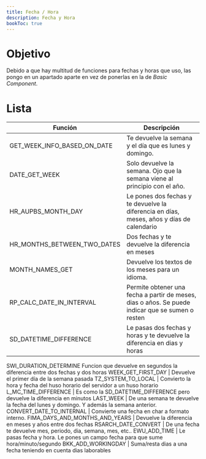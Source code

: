```yaml
---
title: Fecha / Hora
description: Fecha y Hora
bookToc: true
---
```


# Objetivo

Debido a que hay multitud de funciones para fechas y horas que uso, las pongo en un apartado aparte en vez de ponerlas en la de *Basic Component*.

# Lista

Función | Descripción
--------|--------
GET_WEEK_INFO_BASED_ON_DATE | Te devuelve la semana y el día que es lunes y domingo.
DATE_GET_WEEK |	Solo devuelve la semana. Ojo que la semana viene al principio con el año.
HR_AUPBS_MONTH_DAY | Le pones dos fechas y te devuelve la diferencia en días, meses, años y días de calendario
HR_MONTHS_BETWEEN_TWO_DATES	| Dos fechas y te devuelve la diferencia en meses
MONTH_NAMES_GET	| Devuelve los textos de los meses para un idioma.
RP_CALC_DATE_IN_INTERVAL | Permite obtener una fecha a partir de meses, dias o años. Se puede indicar que se sumen o resten
SD_DATETIME_DIFFERENCE | Le pasas dos fechas y horas y te devuelve la diferencia en dias y horas
SWI_DURATION_DETERMINE	Funcion que devuelve en segundos la diferencia entre dos fechas y dos horas
WEEK_GET_FIRST_DAY | Devuelve el primer día de la semana pasada
TZ_SYSTEM_TO_LOCAL | Convierto la hora y fecha del huso horario del servidor a un huso horario
L_MC_TIME_DIFFERENCE | Es como la SD_DATETIME_DIFFERENCE pero devuelve la diferencia en minutos
LAST_WEEK |	De una semana te devuelve la fecha del lunes y domingo. Y además la semana anterior.
CONVERT_DATE_TO_INTERNAL | Convierte una fecha en char a formato interno. 
FIMA_DAYS_AND_MONTHS_AND_YEARS | Devuelve la diferencia en meses y años entre dos fechas
RSARCH_DATE_CONVERT	| De una fecha te devuelve mes, periodo, dia, semana, mes, etc..
EWU_ADD_TIME | Le pasas fecha y hora. Le pones un campo fecha para que sume hora/minuto/segundo
BKK_ADD_WORKINGDAY | Suma/resta dias a una fecha teniendo en cuenta dias laborables